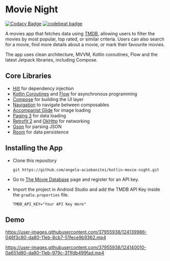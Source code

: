 # Movie Night

[![Codacy Badge](https://app.codacy.com/project/badge/Grade/b1e1e2a292654975a5048249ded316b1)](https://www.codacy.com/gh/angela-aciobanitei/kotlin-movie-night/dashboard?utm_source=github.com&amp;utm_medium=referral&amp;utm_content=angela-aciobanitei/kotlin-movie-night&amp;utm_campaign=Badge_Grade) [![codebeat badge](https://codebeat.co/badges/7fac844a-b554-4704-a686-7195c889e845)](https://codebeat.co/projects/github-com-angela-aciobanitei-kotlin-movie-night-master)

A movies app that fetches data using [TMDB](https://www.themoviedb.org/documentation/api?language=en-US), allowing users to filter the movies by most popular, top rated, or similar criteria. Users can also search for a movie, find more details about a movie, or mark their favourite movies.

The app uses clean architecture, MVVM, Kotlin coroutines, Flow and the latest Jetpack libraries, including Compose.

## Core Libraries
*   [Hilt](https://dagger.dev/hilt/) for dependency injection
*   [Kotlin Coroutines](https://kotlinlang.org/docs/coroutines-overview.html) and [Flow](https://kotlin.github.io/kotlinx.coroutines/kotlinx-coroutines-core/kotlinx.coroutines.flow/-flow/) for asynchronous programming
*   [Compose](https://developer.android.com/jetpack/compose/documentation) for building the UI layer
*   [Navigation](https://developer.android.com/jetpack/compose/navigation) to navigate between composables
*   [Accompanist Glide](https://google.github.io/accompanist/glide/) for image loading
*   [Paging 3](https://developer.android.com/topic/libraries/architecture/paging/v3-overview) for data loading
*   [Retrofit 2](https://github.com/square/retrofit) and [OkHttp](https://github.com/square/okhttp) for networking
*   [Gson](https://github.com/google/gson) for parsing JSON
*   [Room](https://developer.android.com/topic/libraries/architecture/room) for data persistence 
  

## Installing the App

*   Clone this repository
    ```
    git https://github.com/angela-aciobanitei/kotlin-movie-night.git
    ```
*   Go to [The Movie Database](https://developers.themoviedb.org/3/getting-started/introduction) page and register for an API key.
*   Import the project in Android Studio and add the TMDB API Key inside the `gradle.properties` file.

    ```
    TMDB_API_KEY="Your API Key Here"
    ```

## Demo

https://user-images.githubusercontent.com/37955938/124139986-046f3c80-da80-11eb-8cb7-51fece9b9362.mp4

https://user-images.githubusercontent.com/37955938/124140010-0a651d80-da80-11eb-979c-311fdb499fad.mp4
